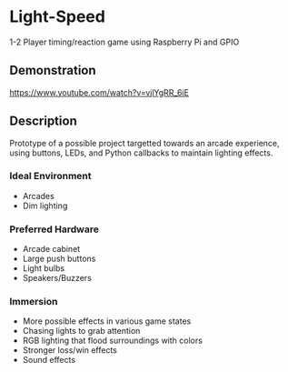# Light-Speed
1-2 Player timing/reaction game using Raspberry Pi and GPIO

## Demonstration
https://www.youtube.com/watch?v=vjlYgRR_6iE

## Description
Prototype of a possible project targetted towards an arcade experience, using buttons, LEDs, and Python callbacks to maintain lighting effects.
### Ideal Environment
- Arcades
- Dim lighting
### Preferred Hardware
- Arcade cabinet
- Large push buttons
- Light bulbs
- Speakers/Buzzers
### Immersion
- More possible effects in various game states
- Chasing lights to grab attention
- RGB lighting that flood surroundings with colors
- Stronger loss/win effects
- Sound effects

